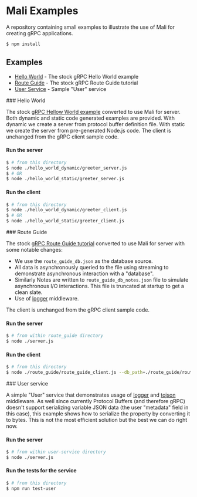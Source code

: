 # Mali Examples

A repository containing small examples to illustrate the use of Mali for creating gRPC applications.

```sh
$ npm install
```

## Examples

* [Hello World](#helloworld) - The stock gRPC Hello World example
* [Route Guide](#routeguide) - The stock gRPC Route Guide tutorial
* [User Service](#userserice) - Sample "User" service

<a name="helloworld">### Hello World</a>

The stock [gRPC Hellow World example](https://github.com/grpc/grpc/tree/master/examples/node)
converted to use Mali for server.
Both dynamic and static code generated examples are provided.
With dynamic we create a server from protocol buffer definition file.
With static we create the server from pre-generated Node.js code.
The client is unchanged from the gRPC client sample code.

#### Run the server

```sh
$ # from this directory
$ node ./hello_world_dynamic/greeter_server.js
$ # OR
$ node ./hello_world_static/greeter_server.js
```

#### Run the client

```sh
$ # from this directory
$ node ./hello_world_dynamic/greeter_client.js
$ # OR
$ node ./hello_world_static/greeter_client.js
```

<a name="routeguide">### Route Guide</a>

The stock [gRPC Route Guide tutorial](http://www.grpc.io/docs/tutorials/basic/node.html)
converted to use Mali for server with some notable changes:

* We use the `route_guide_db.json` as the database source.
* All data is asynchronously queried to the file using streaming to demonstrate
asynchronous interaction with a "database".
* Similarly Notes are written to `route_guide_db_notes.json` file to simulate
asynchronous I/O interactions. This file is truncated at startup to get
a clean slate.
* Use of [logger](https://github.com/malijs/logger) middleware.

The client is unchanged from the gRPC client sample code.

#### Run the server

```sh
$ # from within route_guide directory
$ node ./server.js
```

#### Run the client

```sh
$ # from this directory
$ node ./route_guide/route_guide_client.js --db_path=./route_guide/route_guide_db.json
```

<a name="userservice">### User service</a>

A simple "User" service that demonstrates usage of [logger](https://github.com/malijs/logger)
and [tojson](https://github.com/malijs/tojson) middleware. As well since
currently Protocol Buffers (and therefore gRPC) doesn't support serializing variable
JSON data (the user "metadata" field in this case), this example shows how to serialize
the property by converting it to bytes. This is not the most efficient solution but
the best we can do right now.

#### Run the server

```sh
$ # from within user-service directory
$ node ./server.js
```

#### Run the tests for the service

```sh
$ # from this directory
$ npm run test-user
```
